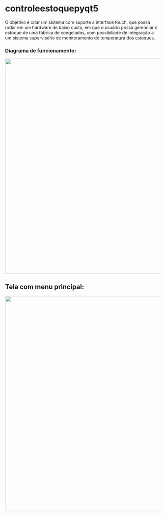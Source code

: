 # controleestoquepyqt5
O objetivo é criar um sistema com suporte a interface touch, que possa rodar em um hardware de baixo custo, em que o usuário possa gerenciar o estoque de uma fábrica de congelados, com possibiliade de integração a um sistema supervisório de monitoramento de temperatura dos estoques.

### Diagrama de funcionamento:
<div align="center">
<img src="https://user-images.githubusercontent.com/30785231/186045001-1c15bfb1-dc87-4b40-a93e-b4c20877d383.png" width="700px" />
</div>


## Tela com menu principal:

<div align="center">
<img src="https://user-images.githubusercontent.com/30785231/183723413-f2c9a2a5-cc3e-4e2a-9b46-bbbdf13624fe.png" width="700px" />
</div>
